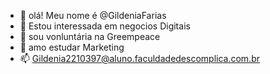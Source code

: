 - 👋 olá! Meu nome é @GildeniaFarias
- 👀 Estou interessada em negocios Digitais
- 🌱 sou vonluntária na Greempeace 
- 💞️ amo estudar Marketing
- 📫 
Gildenia2210397@aluno.faculdadedescomplica.com.br


